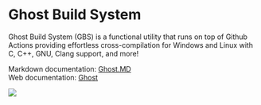 # Ghost Build System

Ghost Build System (GBS) is a functional utility that runs on top of Github Actions providing effortless cross-compilation for Windows and Linux with C, C++, GNU, Clang support, and more! 

Markdown documentation: <a href="/blob/main/ghost.md">Ghost.MD</a><br>
Web documentation: <a href="https://h17i.github.io/ghost">Ghost</a>

<img src="https://img.shields.io/badge/License-MIT-green.svg?style=for-the-badge">
